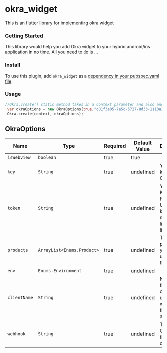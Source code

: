 # okra_widget

This is an flutter library for implementing okra widget

### Getting Started
This library would help you add Okra widget to your hybrid android/ios application in no time. All you need to do is ...

### Install
To use this plugin, add `okra_widget` as a [dependency in your pubspec.yaml file](https://flutter.io/platform-plugins/).

### Usage
```dart
//Okra.create() static method takes in a context parameter and also and OkraOption parameter-->
 var okraOptions = new OkraOptions(true,"c81f3e05-7a5c-5727-8d33-1113a3c7a5e4","5d8a35224d8113507c7521ac",[Product.auth,Product.balance],Environment.dev,"Bassey")
 Okra.create(context, okraOptions);
```

## OkraOptions

|Name                   | Type           | Required            | Default Value       | Description         |
|-----------------------|----------------|---------------------|---------------------|---------------------|
|  `isWebview `         | `boolean`      | true                |  true               | 
|  `key `               | `String`       | true                |  undefined          | Your public key from Okra.
|  `token`              | `String`       | true                |  undefined          | Your pubic Key from Paystack. Use test key for test mode and live key for live mode
|  `products`           | `ArrayList<Enums.Product>`| true     |  undefined          | The Okra products you want to use with the widget.
|  `env`                | `Enums.Environment`| true            |  undefined          | 
|  `clientName`         | `String`       | true                |  undefined          | Name of the customer using the widget on the application
|  `webhook`            | `String`       | true                |  undefined          | The Url that Okra send the client's data to.
